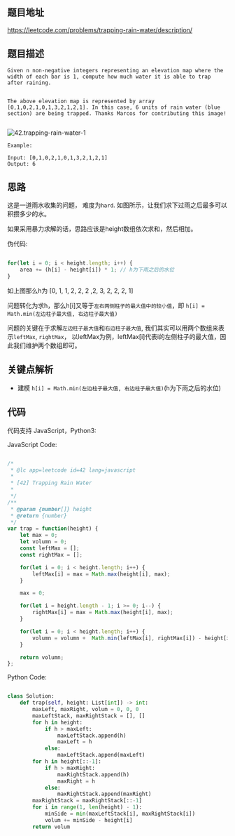 ## 题目地址
https://leetcode.com/problems/trapping-rain-water/description/

## 题目描述


```
Given n non-negative integers representing an elevation map where the width of each bar is 1, compute how much water it is able to trap after raining.


The above elevation map is represented by array [0,1,0,2,1,0,1,3,2,1,2,1]. In this case, 6 units of rain water (blue section) are being trapped. Thanks Marcos for contributing this image!


```

![42.trapping-rain-water-1](../assets/problems/42.trapping-rain-water-1.png)

```
Example:

Input: [0,1,0,2,1,0,1,3,2,1,2,1]
Output: 6

```

## 思路

这是一道雨水收集的问题， 难度为`hard`. 如图所示，让我们求下过雨之后最多可以积攒多少的水。

如果采用暴力求解的话，思路应该是height数组依次求和，然后相加。

伪代码:

```js

for(let i = 0; i < height.length; i++) {
    area += (h[i] - height[i]) * 1; // h为下雨之后的水位
}

```
如上图那么h为 [0, 1, 1, 2, 2, 2 ,2, 3, 2, 2, 2, 1]

问题转化为求h，那么h[i]又等于`左右两侧柱子的最大值中的较小值`，即
`h[i] = Math.min(左边柱子最大值, 右边柱子最大值)`

问题的关键在于求解`左边柱子最大值`和`右边柱子最大值`,
我们其实可以用两个数组来表示`leftMax`, `rightMax`，
以leftMax为例，leftMax[i]代表i的左侧柱子的最大值，因此我们维护两个数组即可。
## 关键点解析

- 建模 `h[i] = Math.min(左边柱子最大值, 右边柱子最大值)`(h为下雨之后的水位)

## 代码

代码支持 JavaScript，Python3:

JavaScript Code:

```js

/*
 * @lc app=leetcode id=42 lang=javascript
 *
 * [42] Trapping Rain Water
 *
 */
/**
 * @param {number[]} height
 * @return {number}
 */
var trap = function(height) {
    let max = 0;
    let volumn = 0;
    const leftMax = [];
    const rightMax = [];

    for(let i = 0; i < height.length; i++) {
        leftMax[i] = max = Math.max(height[i], max);
    }

    max = 0;

    for(let i = height.length - 1; i >= 0; i--) {
        rightMax[i] = max = Math.max(height[i], max);
    }

    for(let i = 0; i < height.length; i++) {
        volumn = volumn +  Math.min(leftMax[i], rightMax[i]) - height[i]
    }

    return volumn;
};

```

Python Code:

```python

class Solution:
    def trap(self, height: List[int]) -> int:
        maxLeft, maxRight, volum = 0, 0, 0
        maxLeftStack, maxRightStack = [], []
        for h in height:
            if h > maxLeft:
                maxLeftStack.append(h)
                maxLeft = h
            else:
                maxLeftStack.append(maxLeft)
        for h in height[::-1]:
            if h > maxRight:
                maxRightStack.append(h)
                maxRight = h
            else:
                maxRightStack.append(maxRight)
        maxRightStack = maxRightStack[::-1]
        for i in range(1, len(height) - 1):
            minSide = min(maxLeftStack[i], maxRightStack[i])
            volum += minSide - height[i]
        return volum      
```
